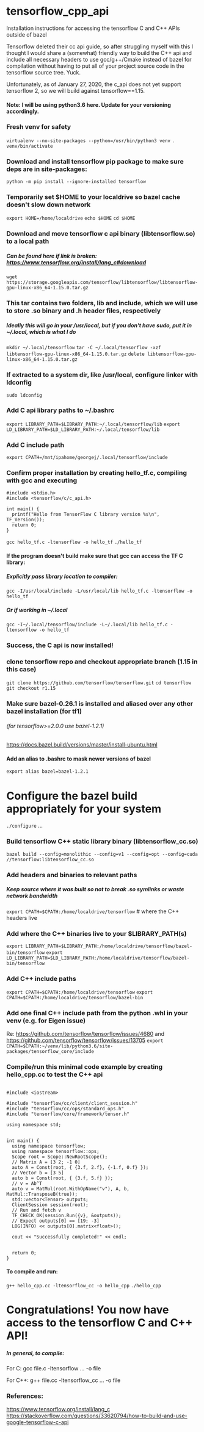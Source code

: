 # tensorflow_cpp_api
Installation instructions for accessing the tensorflow C and C++ APIs outside of bazel


Tensorflow deleted their cc api guide, so after struggling myself with this
I thought I would share a (somewhat) friendly way to build the C++ api and include all
necessary headers to use gcc/g++/Cmake instead of bazel for compilation without having to 
put all of your project source code in the tensorflow source tree.  Yuck.


Unfortunately, as of January 27, 2020, the c_api does not yet support tensorflow 2, so we will
build against tensorflow==1.15.


#### Note: I will be using python3.6 here.  Update for your versioning accordingly.


### Fresh venv for safety
`virtualenv --no-site-packages --python=/usr/bin/python3 venv`
`. venv/bin/activate`


### Download and install tensorflow pip package to make sure deps are in site-packages:
`python -m pip install --ignore-installed tensorflow`



### Temporarily set $HOME to your localdrive so bazel cache doesn't slow down network
`export HOME=/home/localdrive`
`echo $HOME`
`cd $HOME`


### Download and move tensorflow c api binary (libtensorflow.so) to a local path
##### Can be found here if link is broken: https://www.tensorflow.org/install/lang_c#download
`wget https://storage.googleapis.com/tensorflow/libtensorflow/libtensorflow-gpu-linux-x86_64-1.15.0.tar.gz`


### This tar contains two folders, lib and include, which we will use to store .so binary and .h header files, respectively
##### Ideally this will go in your /usr/local, but if you don't have sudo, put it in ~/.local, which is what I do
`mkdir ~/.local/tensorflow`
`tar -C ~/.local/tensorflow -xzf libtensorflow-gpu-linux-x86_64-1.15.0.tar.gz`
`delete libtensorflow-gpu-linux-x86_64-1.15.0.tar.gz`


### If extracted to a system dir, like /usr/local, configure linker with ldconfig
`sudo ldconfig`


### Add C api library paths to ~/.bashrc
`export LIBRARY_PATH=$LIBRARY_PATH:~/.local/tensorflow/lib`
`export LD_LIBRARY_PATH=$LD_LIBRARY_PATH:~/.local/tensorflow/lib`

### Add C include path
`export CPATH=/mnt/ipahome/georgej/.local/tensorflow/include`


### Confirm proper installation by creating hello_tf.c, compiling with gcc and executing
```{c}
#include <stdio.h>
#include <tensorflow/c/c_api.h>

int main() {
  printf("Hello from TensorFlow C library version %s\n", TF_Version());
  return 0;
}
```

`gcc hello_tf.c -ltensorflow -o hello_tf`
`./hello_tf`

#### If the program doesn't build make sure that gcc can access the TF C library:
##### Explicitly pass library location to compiler:
`gcc -I/usr/local/include -L/usr/local/lib hello_tf.c -ltensorflow -o hello_tf`
##### Or if working in ~/.local
`gcc -I~/.local/tensorflow/include -L~/.local/lib hello_tf.c -ltensorflow -o hello_tf`

### Success, the C api is now installed!



### clone tensorflow repo and checkout appropriate branch (1.15 in this case)
`git clone https://github.com/tensorflow/tensorflow.git`
`cd tensorflow`
`git checkout r1.15`


### Make sure bazel-0.26.1 is installed and aliased over any other bazel installation (for tf1)
###### (for tensorflow>=2.0.0 use bazel-1.2.1)
https://docs.bazel.build/versions/master/install-ubuntu.html

#### Add an alias to .bashrc to mask newer versions of bazel
`export alias bazel=bazel-1.2.1`

# Configure the bazel build appropriately for your system
`./configure`
...

### Build tensorflow  C++ static library binary (libtensorflow_cc.so)
`bazel build --config=monolithic --config=v1 --config=opt --config=cuda //tensorflow:libtensorflow_cc.so`

### Add headers and binaries to relevant paths
##### Keep source where it was built so not to break .so symlinks or waste network bandwidth
`export CPATH=$CPATH:/home/localdrive/tensorflow` # where the C++ headers live


### Add where the C++ binaries live to your $LIBRARY_PATH(s)
`export LIBRARY_PATH=$LIBRARY_PATH:/home/localdrive/tensorflow/bazel-bin/tensorflow`
`export LD_LIBRARY_PATH=$LD_LIBRARY_PATH:/home/localdrive/tensorflow/bazel-bin/tensorflow`


### Add C++ include paths
`export CPATH=$CPATH:/home/localdrive/tensorflow`
`export CPATH=$CPATH:/home/localdrive/tensorflow/bazel-bin`

### Add one final C++ include path from the python .whl in your venv (e.g. for Eigen issue) 
Re: https://github.com/tensorflow/tensorflow/issues/4680 and https://github.com/tensorflow/tensorflow/issues/13705
`export CPATH=$CPATH:~/venv/lib/python3.6/site-packages/tensorflow_core/include`


### Compile/run this minimal code example by creating hello_cpp.cc to test the C++ api
```{c++}

#include <iostream>

#include "tensorflow/cc/client/client_session.h"
#include "tensorflow/cc/ops/standard_ops.h"
#include "tensorflow/core/framework/tensor.h"

using namespace std;


int main() {
  using namespace tensorflow;
  using namespace tensorflow::ops;
  Scope root = Scope::NewRootScope();
  // Matrix A = [3 2; -1 0]
  auto A = Const(root, { {3.f, 2.f}, {-1.f, 0.f} });
  // Vector b = [3 5]
  auto b = Const(root, { {3.f, 5.f} });
  // v = Ab^T
  auto v = MatMul(root.WithOpName("v"), A, b, MatMul::TransposeB(true));
  std::vector<Tensor> outputs;
  ClientSession session(root);
  // Run and fetch v
  TF_CHECK_OK(session.Run({v}, &outputs));
  // Expect outputs[0] == [19; -3]
  LOG(INFO) << outputs[0].matrix<float>();

  cout << "Successfully completed!" << endl;


  return 0;
}
```


#### To compile and run:
`g++ hello_cpp.cc -ltensorflow_cc -o hello_cpp`
`./hello_cpp`


# Congratulations!  You now have access to the tensorflow C and C++ API!

##### In general, to compile:
For C:
gcc file.c -ltensorflow ... -o file

For C++:
g++ file.cc -ltensorflow_cc ... -o file



### References: 
https://www.tensorflow.org/install/lang_c
https://stackoverflow.com/questions/33620794/how-to-build-and-use-google-tensorflow-c-api
